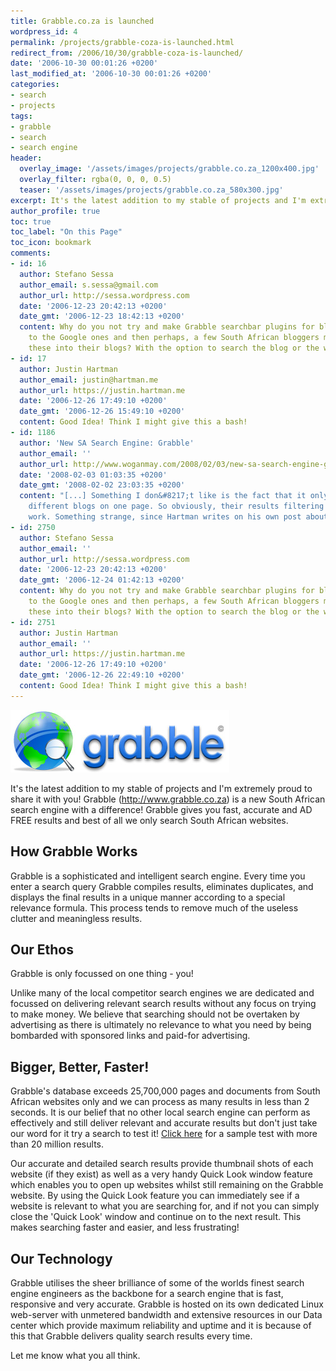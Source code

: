 ```yaml
---
title: Grabble.co.za is launched
wordpress_id: 4
permalink: /projects/grabble-coza-is-launched.html
redirect_from: /2006/10/30/grabble-coza-is-launched/
date: '2006-10-30 00:01:26 +0200'
last_modified_at: '2006-10-30 00:01:26 +0200'
categories:
- search
- projects
tags:
- grabble
- search
- search engine
header:
  overlay_image: '/assets/images/projects/grabble.co.za_1200x400.jpg'
  overlay_filter: rgba(0, 0, 0, 0.5)
  teaser: '/assets/images/projects/grabble.co.za_580x300.jpg'
excerpt: It's the latest addition to my stable of projects and I'm extremely proud to share it with you! Grabble is a new South African search engine which gives you fast, accurate and AD FREE results from only South African websites.
author_profile: true
toc: true
toc_label: "On this Page"
toc_icon: bookmark
comments:
- id: 16
  author: Stefano Sessa
  author_email: s.sessa@gmail.com
  author_url: http://sessa.wordpress.com
  date: '2006-12-23 20:42:13 +0200'
  date_gmt: '2006-12-23 18:42:13 +0200'
  content: Why do you not try and make Grabble searchbar plugins for blogs? Similar
    to the Google ones and then perhaps, a few South African bloggers might implement
    these into their blogs? With the option to search the blog or the web.
- id: 17
  author: Justin Hartman
  author_email: justin@hartman.me
  author_url: https://justin.hartman.me
  date: '2006-12-26 17:49:10 +0200'
  date_gmt: '2006-12-26 15:49:10 +0200'
  content: Good Idea! Think I might give this a bash!
- id: 1186
  author: 'New SA Search Engine: Grabble'
  author_email: ''
  author_url: http://www.woganmay.com/2008/02/03/new-sa-search-engine-grabble/
  date: '2008-02-03 01:03:35 +0200'
  date_gmt: '2008-02-02 23:03:35 +0200'
  content: "[...] Something I don&#8217;t like is the fact that it only covered 4
    different blogs on one page. So obviously, their results filtering needs some
    work. Something strange, since Hartman writes on his own post about Grabble: [...]"
- id: 2750
  author: Stefano Sessa
  author_email: ''
  author_url: http://sessa.wordpress.com
  date: '2006-12-23 20:42:13 +0200'
  date_gmt: '2006-12-24 01:42:13 +0200'
  content: Why do you not try and make Grabble searchbar plugins for blogs? Similar
    to the Google ones and then perhaps, a few South African bloggers might implement
    these into their blogs? With the option to search the blog or the web.
- id: 2751
  author: Justin Hartman
  author_email: ''
  author_url: https://justin.hartman.me
  date: '2006-12-26 17:49:10 +0200'
  date_gmt: '2006-12-26 22:49:10 +0200'
  content: Good Idea! Think I might give this a bash!
---
```

<img src="/assets/images/uploads/images/grabble.jpg" alt="Grabble.co.za South African Search Engine" />

It's the latest addition to my stable of projects and I'm extremely proud to share it with you! Grabble (<a href="http://www.grabble.co.za">http://www.grabble.co.za</a>) is a new South African search engine with a difference! Grabble gives you fast, accurate and AD FREE results and best of all we only search South African websites.

<!--more-->

## How Grabble Works
Grabble is a sophisticated and intelligent search engine. Every time you enter a search query Grabble compiles results, eliminates duplicates, and displays the final results in a unique manner according to a special relevance formula. This process tends to remove much of the useless clutter and meaningless results.

## Our Ethos
Grabble is only focussed on one thing  - you! 

Unlike many of the local competitor search engines we are dedicated and focussed on delivering relevant search results without any focus on trying to make money. We believe that searching should not be overtaken by advertising as there is ultimately no relevance to what you need by being bombarded with sponsored links and paid-for advertising.

## Bigger, Better, Faster!
Grabble's database exceeds 25,700,000 pages and documents from South African websites only and we can process as many results in less than 2 seconds. It is our belief that no other local search engine can perform as effectively and still deliver relevant and accurate results but don't just take our word for it try a search to test it! <a href="http://www.grabble.co.za/search.php?search=za&amp;type=Web" target="_blank">Click here</a> for a sample test with more than 20 million results. 

Our accurate and detailed search results provide thumbnail shots of each website (if they exist) as well as a very handy Quick Look window feature which enables you to open up websites whilst still remaining on the Grabble website. By using the Quick Look feature you can immediately see if a website is relevant to what you are searching for, and if not you can simply close the 'Quick Look' window and continue on to the next result. This makes searching  faster and easier, and less frustrating!

## Our Technology
Grabble utilises the sheer brilliance of some of the worlds finest search engine engineers as the backbone for a search engine that is fast, responsive and very accurate. Grabble is hosted on its own dedicated Linux web-server with unmetered bandwidth and extensive resources in our Data center which provide maximum reliability and uptime and it is because of this that Grabble delivers quality search results every time.

Let me know what you all think.

